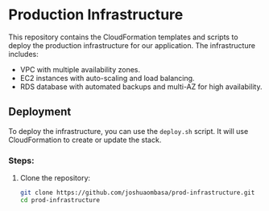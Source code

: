 # Production Infrastructure

This repository contains the CloudFormation templates and scripts to deploy the production infrastructure for our application. The infrastructure includes:

- VPC with multiple availability zones.
- EC2 instances with auto-scaling and load balancing.
- RDS database with automated backups and multi-AZ for high availability.

## Deployment

To deploy the infrastructure, you can use the `deploy.sh` script. It will use CloudFormation to create or update the stack.

### Steps:
1. Clone the repository:
   ```bash
   git clone https://github.com/joshuaombasa/prod-infrastructure.git
   cd prod-infrastructure
